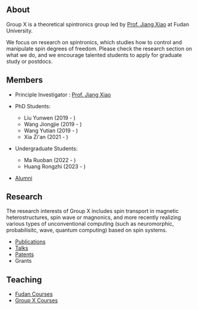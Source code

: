 ## About

Group X is a theoretical spintronics group led by [Prof. Jiang Xiao](./members/jiangxiao.md) at Fudan University. 

We focus on research on spintronics, which studies how to control and manipulate spin degrees of freedom. Please check the research section on what we do, and we encourage talented students to apply for graduate study or postdocs.

## Members

* Principle Investigator : [Prof. Jiang Xiao](./members/jiangxiao.md)

* PhD Students: 
    - Liu Yunwen (2019 - )
    - Wang Jiongjie (2019 - ) 
    - Wang Yutian (2019 - ) 
    - Xia Zi'an (2021 - )

* Undergraduate Students: 
    - Ma Ruoban (2022 - ) 
    - Huang Rongzhi (2023 - )

* [Alumni](./members/alumni.md)

## Research 

The research interests of Group X includes spin transport in magnetic heterostructures, spin wave or magnonics, and more recently realizing various types of unconventional computing (such as neuromorphic, probabilisitc, wave, quantum computing) based on spin systems.
 
* [Publications](./research/publications.html)
* [Talks](./research/talks.md)
* [Patents](./research/patents.md)
* Grants

## Teaching

* [Fudan Courses](./teaching/fudan_courses.md)
* [Group X Courses](./teaching/x_courses.md)

